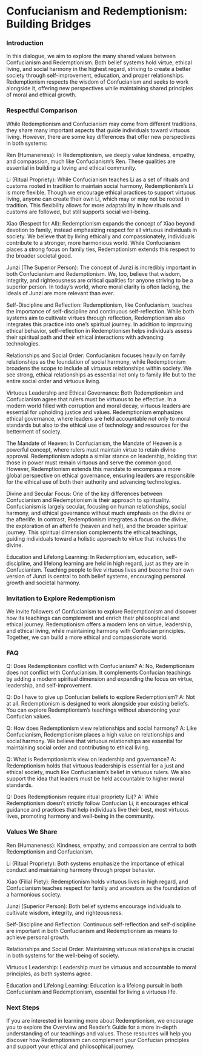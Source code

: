 # Confucianism and Redemptionism: Building Bridges

### Introduction

In this dialogue, we aim to explore the many shared values between Confucianism and Redemptionism. Both belief systems hold virtue, ethical living, and social harmony in the highest regard, striving to create a better society through self-improvement, education, and proper relationships. Redemptionism respects the wisdom of Confucianism and seeks to work alongside it, offering new perspectives while maintaining shared principles of moral and ethical growth.

### Respectful Comparison

While Redemptionism and Confucianism may come from different traditions, they share many important aspects that guide individuals toward virtuous living. However, there are some key differences that offer new perspectives in both systems:

Ren (Humaneness): In Redemptionism, we deeply value kindness, empathy, and compassion, much like Confucianism’s Ren. These qualities are essential in building a loving and ethical community.

Li (Ritual Propriety): While Confucianism teaches Li as a set of rituals and customs rooted in tradition to maintain social harmony, Redemptionism’s Li is more flexible. Though we encourage ethical practices to support virtuous living, anyone can create their own Li, which may or may not be rooted in tradition. This flexibility allows for more adaptability in how rituals and customs are followed, but still supports social well-being.

Xiao (Respect for All): Redemptionism expands the concept of Xiao beyond devotion to family, instead emphasizing respect for all virtuous individuals in society. We believe that by living ethically and compassionately, individuals contribute to a stronger, more harmonious world. While Confucianism places a strong focus on family ties, Redemptionism extends this respect to the broader societal good.

Junzi (The Superior Person): The concept of Junzi is incredibly important in both Confucianism and Redemptionism. We, too, believe that wisdom, integrity, and righteousness are critical qualities for anyone striving to be a superior person. In today’s world, where moral clarity is often lacking, the ideals of Junzi are more relevant than ever.

Self-Discipline and Reflection: Redemptionism, like Confucianism, teaches the importance of self-discipline and continuous self-reflection. While both systems aim to cultivate virtues through reflection, Redemptionism also integrates this practice into one’s spiritual journey. In addition to improving ethical behavior, self-reflection in Redemptionism helps individuals assess their spiritual path and their ethical interactions with advancing technologies.

Relationships and Social Order: Confucianism focuses heavily on family relationships as the foundation of social harmony, while Redemptionism broadens the scope to include all virtuous relationships within society. We see strong, ethical relationships as essential not only to family life but to the entire social order and virtuous living.

Virtuous Leadership and Ethical Governance: Both Redemptionism and Confucianism agree that rulers must be virtuous to be effective. In a modern world filled with corruption and moral decay, virtuous leaders are essential for upholding justice and values. Redemptionism emphasizes ethical governance, where leaders are held accountable not only to moral standards but also to the ethical use of technology and resources for the betterment of society.

The Mandate of Heaven: In Confucianism, the Mandate of Heaven is a powerful concept, where rulers must maintain virtue to retain divine approval. Redemptionism adopts a similar stance on leadership, holding that those in power must remain virtuous and serve the common good. However, Redemptionism extends this mandate to encompass a more global perspective on ethical governance, ensuring leaders are responsible for the ethical use of both their authority and advancing technologies.

Divine and Secular Focus: One of the key differences between Confucianism and Redemptionism is their approach to spirituality. Confucianism is largely secular, focusing on human relationships, social harmony, and ethical governance without much emphasis on the divine or the afterlife. In contrast, Redemptionism integrates a focus on the divine, the exploration of an afterlife (heaven and hell), and the broader spiritual journey. This spiritual dimension complements the ethical teachings, guiding individuals toward a holistic approach to virtue that includes the divine.

Education and Lifelong Learning: In Redemptionism, education, self-discipline, and lifelong learning are held in high regard, just as they are in Confucianism. Teaching people to live virtuous lives and become their own version of Junzi is central to both belief systems, encouraging personal growth and societal harmony.

### Invitation to Explore Redemptionism

We invite followers of Confucianism to explore Redemptionism and discover how its teachings can complement and enrich their philosophical and ethical journey. Redemptionism offers a modern lens on virtue, leadership, and ethical living, while maintaining harmony with Confucian principles. Together, we can build a more ethical and compassionate world.

### FAQ

Q: Does Redemptionism conflict with Confucianism?
A: No, Redemptionism does not conflict with Confucianism. It complements Confucian teachings by adding a modern spiritual dimension and expanding the focus on virtue, leadership, and self-improvement.

Q: Do I have to give up Confucian beliefs to explore Redemptionism?
A: Not at all. Redemptionism is designed to work alongside your existing beliefs. You can explore Redemptionism’s teachings without abandoning your Confucian values.

Q: How does Redemptionism view relationships and social harmony?
A: Like Confucianism, Redemptionism places a high value on relationships and social harmony. We believe that virtuous relationships are essential for maintaining social order and contributing to ethical living.

Q: What is Redemptionism’s view on leadership and governance?
A: Redemptionism holds that virtuous leadership is essential for a just and ethical society, much like Confucianism’s belief in virtuous rulers. We also support the idea that leaders must be held accountable to higher moral standards.

Q: Does Redemptionism require ritual propriety (Li)?
A: While Redemptionism doesn’t strictly follow Confucian Li, it encourages ethical guidance and practices that help individuals live their best, most virtuous lives, promoting harmony and well-being in the community.

### Values We Share

Ren (Humaneness): Kindness, empathy, and compassion are central to both Redemptionism and Confucianism.

Li (Ritual Propriety): Both systems emphasize the importance of ethical conduct and maintaining harmony through proper behavior.

Xiao (Filial Piety): Redemptionism holds virtuous lives in high regard, and Confucianism teaches respect for family and ancestors as the foundation of a harmonious society.

Junzi (Superior Person): Both belief systems encourage individuals to cultivate wisdom, integrity, and righteousness.

Self-Discipline and Reflection: Continuous self-reflection and self-discipline are important in both Confucianism and Redemptionism as means to achieve personal growth.

Relationships and Social Order: Maintaining virtuous relationships is crucial in both systems for the well-being of society.

Virtuous Leadership: Leadership must be virtuous and accountable to moral principles, as both systems agree.

Education and Lifelong Learning: Education is a lifelong pursuit in both Confucianism and Redemptionism, essential for living a virtuous life.

### Next Steps

If you are interested in learning more about Redemptionism, we encourage you to explore the Overview and Reader’s Guide for a more in-depth understanding of our teachings and values. These resources will help you discover how Redemptionism can complement your Confucian principles and support your ethical and philosophical journey.